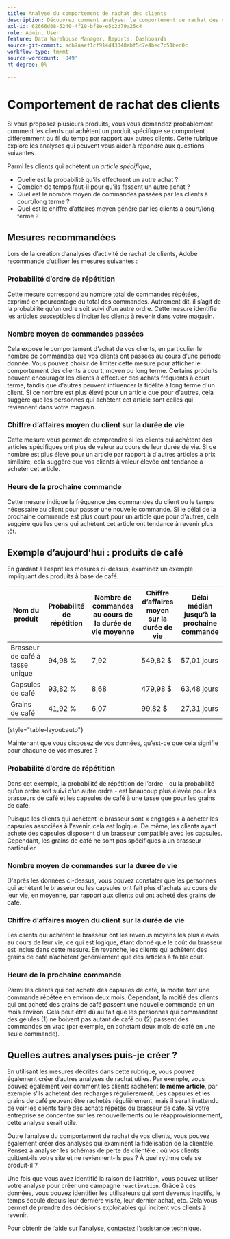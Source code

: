 ```yaml
---
title: Analyse du comportement de rachat des clients
description: Découvrez comment analyser le comportement de rachat des clients.
exl-id: 62666d08-5240-4f19-bf8e-e5b2d79a25c4
role: Admin, User
feature: Data Warehouse Manager, Reports, Dashboards
source-git-commit: adb7aaef1cf914d43348abf5c7e4bec7c51bed0c
workflow-type: tm+mt
source-wordcount: '849'
ht-degree: 0%

---
```


# Comportement de rachat des clients

Si vous proposez plusieurs produits, vous vous demandez probablement comment les clients qui achètent un produit spécifique se comportent différemment au fil du temps par rapport aux autres clients. Cette rubrique explore les analyses qui peuvent vous aider à répondre aux questions suivantes.

Parmi les clients qui achètent un *article spécifique*,

* Quelle est la probabilité qu’ils effectuent un autre achat ?
* Combien de temps faut-il pour qu&#39;ils fassent un autre achat ?
* Quel est le nombre moyen de commandes passées par les clients à court/long terme ?
* Quel est le chiffre d’affaires moyen généré par les clients à court/long terme ?

## Mesures recommandées

Lors de la création d’analyses d’activité de rachat de clients, Adobe recommande d’utiliser les mesures suivantes :

### Probabilité d’ordre de répétition

Cette mesure correspond au nombre total de commandes répétées, exprimé en pourcentage du total des commandes. Autrement dit, il s’agit de la probabilité qu’un ordre soit suivi d’un autre ordre. Cette mesure identifie les articles susceptibles d’inciter les clients à revenir dans votre magasin.

### Nombre moyen de commandes passées

Cela expose le comportement d’achat de vos clients, en particulier le nombre de commandes que vos clients ont passées au cours d’une période donnée. Vous pouvez choisir de limiter cette mesure pour afficher le comportement des clients à court, moyen ou long terme. Certains produits peuvent encourager les clients à effectuer des achats fréquents à court terme, tandis que d&#39;autres peuvent influencer la fidélité à long terme d&#39;un client. Si ce nombre est plus élevé pour un article que pour d&#39;autres, cela suggère que les personnes qui achètent cet article sont celles qui reviennent dans votre magasin.

### Chiffre d’affaires moyen du client sur la durée de vie

Cette mesure vous permet de comprendre si les clients qui achètent des articles spécifiques ont plus de valeur au cours de leur durée de vie. Si ce nombre est plus élevé pour un article par rapport à d&#39;autres articles à prix similaire, cela suggère que vos clients à valeur élevée ont tendance à acheter cet article.

### Heure de la prochaine commande

Cette mesure indique la fréquence des commandes du client ou le temps nécessaire au client pour passer une nouvelle commande. Si le délai de la prochaine commande est plus court pour un article que pour d&#39;autres, cela suggère que les gens qui achètent cet article ont tendance à revenir plus tôt.

## Exemple d’aujourd’hui : produits de café

En gardant à l’esprit les mesures ci-dessus, examinez un exemple impliquant des produits à base de café.

| **Nom du produit** | **Probabilité de répétition** | **Nombre de commandes au cours de la durée de vie moyenne** | **Chiffre d’affaires moyen sur la durée de vie** | **Délai médian jusqu’à la prochaine commande** |
|-----|-----|-----|-----|-----|
| Brasseur de café à tasse unique | 94,98 % | 7,92 | 549,82 $ | 57,01 jours |
| Capsules de café | 93,82 % | 8,68 | 479,98 $ | 63,48 jours |
| Grains de café | 41,92 % | 6,07 | 99,82 $ | 27,31 jours |

{style="table-layout:auto"}

Maintenant que vous disposez de vos données, qu’est-ce que cela signifie pour chacune de vos mesures ?

### Probabilité d’ordre de répétition

Dans cet exemple, la probabilité de répétition de l’ordre - ou la probabilité qu’un ordre soit suivi d’un autre ordre - est beaucoup plus élevée pour les brasseurs de café et les capsules de café à une tasse que pour les grains de café.

Puisque les clients qui achètent le brasseur sont « engagés » à acheter les capsules associées à l&#39;avenir, cela est logique. De même, les clients ayant acheté des capsules disposent d&#39;un brasseur compatible avec les capsules. Cependant, les grains de café ne sont pas spécifiques à un brasseur particulier.

### Nombre moyen de commandes sur la durée de vie

D&#39;après les données ci-dessus, vous pouvez constater que les personnes qui achètent le brasseur ou les capsules ont fait plus d&#39;achats au cours de leur vie, en moyenne, par rapport aux clients qui ont acheté des grains de café.

### Chiffre d’affaires moyen du client sur la durée de vie

Les clients qui achètent le brasseur ont les revenus moyens les plus élevés au cours de leur vie, ce qui est logique, étant donné que le coût du brasseur est inclus dans cette mesure. En revanche, les clients qui achètent des grains de café n’achètent généralement que des articles à faible coût.

### Heure de la prochaine commande

Parmi les clients qui ont acheté des capsules de café, la moitié font une commande répétée en environ deux mois. Cependant, la moitié des clients qui ont acheté des grains de café passent une nouvelle commande en un mois environ. Cela peut être dû au fait que les personnes qui commandent des gélules (1) ne boivent pas autant de café ou (2) passent des commandes en vrac (par exemple, en achetant deux mois de café en une seule commande).

## Quelles autres analyses puis-je créer ?

En utilisant les mesures décrites dans cette rubrique, vous pouvez également créer d’autres analyses de rachat utiles. Par exemple, vous pouvez également voir comment les clients rachètent **le même article**, par exemple s’ils achètent des recharges régulièrement. Les capsules et les grains de café peuvent être rachetés régulièrement, mais il serait inattendu de voir les clients faire des achats répétés du brasseur de café. Si votre entreprise se concentre sur les renouvellements ou le réapprovisionnement, cette analyse serait utile.

Outre l’analyse du comportement de rachat de vos clients, vous pouvez également créer des analyses qui examinent la fidélisation de la clientèle. Pensez à analyser les schémas de perte de clientèle : où vos clients quittent-ils votre site et ne reviennent-ils pas ? À quel rythme cela se produit-il ?

Une fois que vous avez identifié la raison de l’attrition, vous pouvez utiliser votre analyse pour créer une campagne `reactivation`. Grâce à ces données, vous pouvez identifier les utilisateurs qui sont devenus inactifs, le temps écoulé depuis leur dernière visite, leur dernier achat, etc. Cela vous permet de prendre des décisions exploitables qui incitent vos clients à revenir.

Pour obtenir de l’aide sur l’analyse, [contactez l’assistance technique](https://experienceleague.adobe.com/docs/commerce-knowledge-base/kb/troubleshooting/miscellaneous/mbi-service-policies.html).
